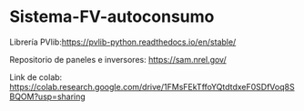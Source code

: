 # Sistema-FV-autoconsumo

Librería PVlib:https://pvlib-python.readthedocs.io/en/stable/

Repositorio de paneles e inversores: https://sam.nrel.gov/

Link de colab: https://colab.research.google.com/drive/1FMsFEkTffoYQtdtdxeF0SDfVoq8SBQOM?usp=sharing 

